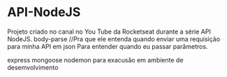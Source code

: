 # API-NodeJS
Projeto criado no canal no You Tube da Rocketseat durante a série API NodeJS.
body-parse //Pra que ele entenda quando enviar uma requisição para minha API em json Para entender quando eu passar parâmetros.

express
mongoose
nodemon para exacusão em ambiente de desemvolvimento